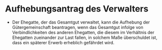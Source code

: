 # Aufhebungsantrag des Verwalters

- Der Ehegatte, der das Gesamtgut verwaltet, kann die Aufhebung der Gütergemeinschaft beantragen, wenn das Gesamtgut infolge von Verbindlichkeiten des anderen Ehegatten, die diesem im Verhältnis der Ehegatten zueinander zur Last fallen, in solchem Maße überschuldet ist, dass ein späterer Erwerb erheblich gefährdet wird.

